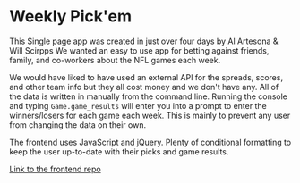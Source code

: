 # Weekly Pick'em
This Single page app was created in just over four days by Al Artesona & Will Scirpps
We wanted an easy to use app for betting against friends, family, and co-workers about the NFL games each week.

We would have liked to have used an external API for the spreads, scores, and other team info but they all cost money and we don't have any. All of the data is written in manually from the command line. Running the console and typing `Game.game_results` will enter you into a prompt to enter the winners/losers for each game each week. This is mainly to prevent any user from changing the data on their own.

The frontend uses JavaScript and jQuery. Plenty of conditional formatting to keep the user up-to-date with their picks and game results.

[Link to the frontend repo](https://github.com/ChuckBTaylor/pickem-frontend)
